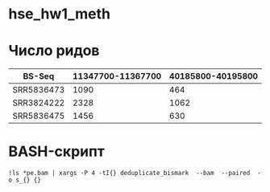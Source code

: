 # hse_hw1_meth
# Число ридов
BS-Seq | 11347700-11367700 | 40185800-40195800 
--- | --- | ---
SRR5836473 | 1090 | 464
SRR3824222 | 2328 | 1062
SRR5836475 | 1456 | 630
# BASH-скрипт
```
!ls *pe.bam | xargs -P 4 -tI{} deduplicate_bismark  --bam  --paired  -o s_{} {}
```
